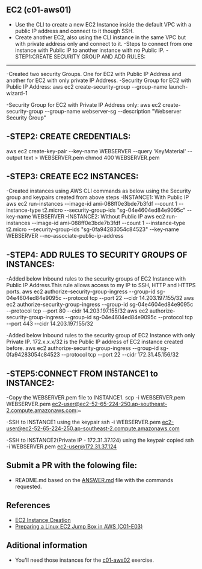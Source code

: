 ## EC2 (c01-aws01)

- Use the CLI to create a new EC2 Instance inside the default VPC with a public IP address and connect to it though SSH.
- Create another EC2, also using the CLI instance in the same VPC but with private address only and connect to it.
-Steps to connect from one instance with Public IP to another instance with no Public IP.
-STEP1:CREATE SECURITY GROUP AND ADD RULES:
-----------------------------------------
-Created two security Groups. One for EC2 with Public IP Address and another for EC2 with only private IP Address.
-Security Group for EC2 with Public IP Address:
aws ec2 create-security-group --group-name launch-wizard-1

-Security Group for EC2 with Private IP Address only:
aws ec2 create-security-group --group-name webserver-sg --description "Webserver Security Group"

-STEP2: CREATE CREDENTIALS:
--------------------------
aws ec2 create-key-pair --key-name WEBSERVER --query 'KeyMaterial' --output text > WEBSERVER.pem
chmod 400 WEBSERVER.pem

-STEP3: CREATE EC2 INSTANCES:
---------------------------
-Created instances using AWS CLI commands as below using the Security group and keypairs created from above steps
-INSTANCE1: With Public IP
aws ec2 run-instances --image-id ami-088ff0e3bde7b3fdf --count 1 --instance-type t2.micro --security-group-ids "sg-04e4604ed84e9095c" --key-name WEBSERVER
-INSTANCE2: Without Public IP
aws ec2 run-instances --image-id ami-088ff0e3bde7b3fdf --count 1 --instance-type t2.micro --security-group-ids "sg-0fa94283054c84523" --key-name WEBSERVER --no-associate-public-ip-address

-STEP4: ADD RULES TO SECURITY GROUPS OF INSTANCES:
-------------------------------------------------
-Added below Inbound rules to the security groups of EC2 Instance with Public IP Address.This rule allows access to my IP to SSH, HTTP and HTTPS ports.
aws ec2 authorize-security-group-ingress --group-id sg-04e4604ed84e9095c --protocol tcp --port 22 --cidr 14.203.197.155/32
aws ec2 authorize-security-group-ingress --group-id sg-04e4604ed84e9095c --protocol tcp --port 80 --cidr 14.203.197.155/32
aws ec2 authorize-security-group-ingress --group-id sg-04e4604ed84e9095c --protocol tcp --port 443 --cidr 14.203.197.155/32

-Added below Inbound rules to the security group of EC2 Instance with only Private IP. 172.x.x.x/32 is the Public IP address of EC2 instance created before.
aws ec2 authorize-security-group-ingress --group-id sg-0fa94283054c84523 --protocol tcp --port 22 --cidr 172.31.45.156/32

-STEP5:CONNECT FROM INSTANCE1 to INSTANCE2:
------------------------------------------
-Copy the WEBSERVER.pem file to INSTANCE1.
scp -i WEBSERVER.pem WEBSERVER.pem ec2-user@ec2-52-65-224-250.ap-southeast-2.compute.amazonaws.com:~

-SSH to INSTANCE1 using the keypair
ssh -i WEBSERVER.pem ec2-user@ec2-52-65-224-250.ap-southeast-2.compute.amazonaws.com

-SSH to INSTANCE2(Private IP - 172.31.37.124) using the keypair copied 
ssh -i WEBSERVER.pem ec2-user@172.31.37.124

## Submit a PR with the folowing file:
- README.md based on the [ANSWER.md](ANSWER.md) file with the commands requested. 

## References
- [EC2 Instance Creation](https://docs.aws.amazon.com/cli/latest/reference/ec2/run-instances.html)
- [Preparing a Linux EC2 Jump Box in AWS (C01-E03)](https://www.youtube.com/watch?v=Mwf17O45IA0)

## Aditional information
 - You'll need those instances for the [c01-aws02](../c01-aws02/README.md) exercise.
